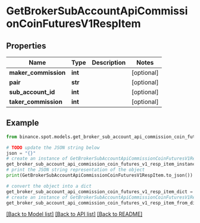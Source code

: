 # GetBrokerSubAccountApiCommissionCoinFuturesV1RespItem


## Properties

Name | Type | Description | Notes
------------ | ------------- | ------------- | -------------
**maker_commission** | **int** |  | [optional] 
**pair** | **str** |  | [optional] 
**sub_account_id** | **int** |  | [optional] 
**taker_commission** | **int** |  | [optional] 

## Example

```python
from binance.spot.models.get_broker_sub_account_api_commission_coin_futures_v1_resp_item import GetBrokerSubAccountApiCommissionCoinFuturesV1RespItem

# TODO update the JSON string below
json = "{}"
# create an instance of GetBrokerSubAccountApiCommissionCoinFuturesV1RespItem from a JSON string
get_broker_sub_account_api_commission_coin_futures_v1_resp_item_instance = GetBrokerSubAccountApiCommissionCoinFuturesV1RespItem.from_json(json)
# print the JSON string representation of the object
print(GetBrokerSubAccountApiCommissionCoinFuturesV1RespItem.to_json())

# convert the object into a dict
get_broker_sub_account_api_commission_coin_futures_v1_resp_item_dict = get_broker_sub_account_api_commission_coin_futures_v1_resp_item_instance.to_dict()
# create an instance of GetBrokerSubAccountApiCommissionCoinFuturesV1RespItem from a dict
get_broker_sub_account_api_commission_coin_futures_v1_resp_item_from_dict = GetBrokerSubAccountApiCommissionCoinFuturesV1RespItem.from_dict(get_broker_sub_account_api_commission_coin_futures_v1_resp_item_dict)
```
[[Back to Model list]](../README.md#documentation-for-models) [[Back to API list]](../README.md#documentation-for-api-endpoints) [[Back to README]](../README.md)


